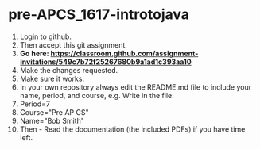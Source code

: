 # pre-APCS_1617-introtojava

1. Login to github.
2. Then accept this git assignment.
3. **Go here: https://classroom.github.com/assignment-invitations/549c7b72f25267680b9a1ad1c393aa10**
4. Make the changes requested.
5. Make sure it works.
6.  In your own repository always edit the README.md file to include your name, period, and course, e.g. Write in the file: 
  1.  Period=7
  2.  Course="Pre AP CS"
  3.  Name="Bob Smith"
7. Then - Read the documentation (the included PDFs) if you have time left.
